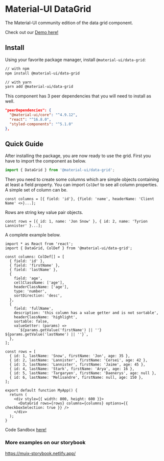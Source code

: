 # Material-UI DataGrid

The Material-UI community edition of the data grid component.

Check out our [Demo here!](https://muix-preview.netlify.app/#/grid)

## Install

Using your favorite package manager, install `@material-ui/data-grid`:

```sh
// with npm
npm install @material-ui/data-grid

// with yarn
yarn add @material-ui/data-grid
```

This component has 3 peer dependencies that you will need to install as well.

```json
"peerDependencies": {
  "@material-ui/core": "^4.9.12",
  "react": "^16.8.0",
  "styled-components": "^5.1.0"
},
```

## Quick Guide

After installing the package, you are now ready to use the grid.
First you have to import the component as below.

```js
import { DataGrid } from '@material-ui/data-grid';
```

Then you need to create some columns which are simple objects containing at least a field property.
You can import `ColDef` to see all column properties.
A simple set of column can be.

```tsx
const columns = [{ field: 'id'}, {field: 'name', headerName: 'Client Name' <>}...];
```

Rows are string key value pair objects.

```tsx
const rows = [{ id: 1, name: 'Jon Snow' }, { id: 2, name: 'Tyrion Lannister' }...];
```

A complete example below.

```tsx
import * as React from 'react';
import { DataGrid, ColDef } from '@material-ui/data-grid';

const columns: ColDef[] = [
  { field: 'id' },
  { field: 'firstName' },
  { field: 'lastName' },
  {
    field: 'age',
    cellClassName: ['age'],
    headerClassName: ['age'],
    type: 'number',
    sortDirection: 'desc',
  },
  {
    field: 'fullName',
    description: 'this column has a value getter and is not sortable',
    headerClassName: 'highlight',
    sortable: false,
    valueGetter: (params) =>
      `${params.getValue('firstName') || ''} ${params.getValue('lastName') || ''}`,
  },
];

const rows = [
  { id: 1, lastName: 'Snow', firstName: 'Jon', age: 35 },
  { id: 2, lastName: 'Lannister', firstName: 'Cersei', age: 42 },
  { id: 3, lastName: 'Lannister', firstName: 'Jaime', age: 45 },
  { id: 4, lastName: 'Stark', firstName: 'Arya', age: 16 },
  { id: 5, lastName: 'Targaryen', firstName: 'Daenerys', age: null },
  { id: 6, lastName: 'Melisandre', firstName: null, age: 150 },
];

export default function MyApp() {
  return (
    <div style={{ width: 800, height: 600 }}>
      <DataGrid rows={rows} columns={columns} options={{ checkboxSelection: true }} />
    </div>
  );
}
```

Code Sandbox [here!](https://codesandbox.io/s/get-started-grid-kkdn2)

### More examples on our storybook

https://muix-storybook.netlify.app/
